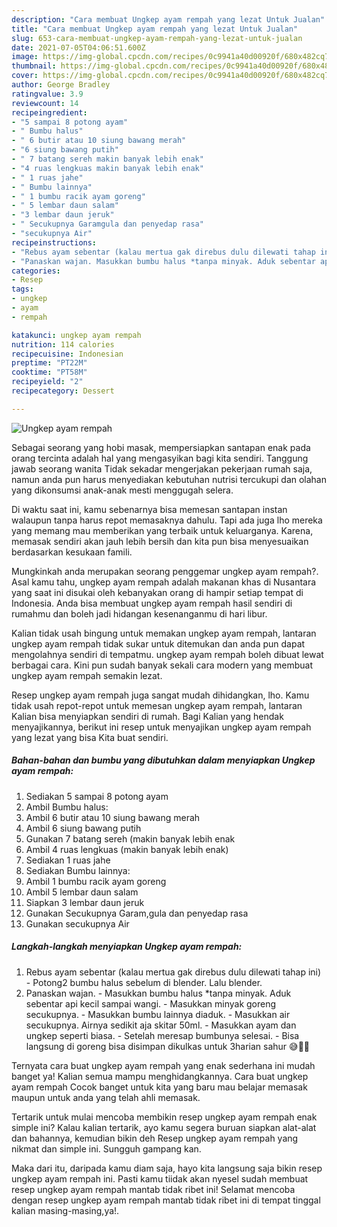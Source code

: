 ```yaml
---
description: "Cara membuat Ungkep ayam rempah yang lezat Untuk Jualan"
title: "Cara membuat Ungkep ayam rempah yang lezat Untuk Jualan"
slug: 653-cara-membuat-ungkep-ayam-rempah-yang-lezat-untuk-jualan
date: 2021-07-05T04:06:51.600Z
image: https://img-global.cpcdn.com/recipes/0c9941a40d00920f/680x482cq70/ungkep-ayam-rempah-foto-resep-utama.jpg
thumbnail: https://img-global.cpcdn.com/recipes/0c9941a40d00920f/680x482cq70/ungkep-ayam-rempah-foto-resep-utama.jpg
cover: https://img-global.cpcdn.com/recipes/0c9941a40d00920f/680x482cq70/ungkep-ayam-rempah-foto-resep-utama.jpg
author: George Bradley
ratingvalue: 3.9
reviewcount: 14
recipeingredient:
- "5 sampai 8 potong ayam"
- " Bumbu halus"
- " 6 butir atau 10 siung bawang merah"
- "6 siung bawang putih"
- " 7 batang sereh makin banyak lebih enak"
- "4 ruas lengkuas makin banyak lebih enak"
- " 1 ruas jahe"
- " Bumbu lainnya"
- " 1 bumbu racik ayam goreng"
- " 5 lembar daun salam"
- "3 lembar daun jeruk"
- " Secukupnya Garamgula dan penyedap rasa"
- "secukupnya Air"
recipeinstructions:
- "Rebus ayam sebentar (kalau mertua gak direbus dulu dilewati tahap ini) Potong2 bumbu halus sebelum di blender. Lalu blender."
- "Panaskan wajan. Masukkan bumbu halus *tanpa minyak. Aduk sebentar api kecil sampai wangi. Masukkan minyak goreng secukupnya. Masukkan bumbu lainnya diaduk. Masukkan air secukupnya. Airnya sedikit aja skitar 50ml. Masukkan ayam dan ungkep seperti biasa. Setelah meresap bumbunya selesai. Bisa langsung di goreng bisa disimpan dikulkas untuk 3harian sahur 😅🤣🤣"
categories:
- Resep
tags:
- ungkep
- ayam
- rempah

katakunci: ungkep ayam rempah 
nutrition: 114 calories
recipecuisine: Indonesian
preptime: "PT22M"
cooktime: "PT58M"
recipeyield: "2"
recipecategory: Dessert

---
```



![Ungkep ayam rempah](https://img-global.cpcdn.com/recipes/0c9941a40d00920f/680x482cq70/ungkep-ayam-rempah-foto-resep-utama.jpg)

Sebagai seorang yang hobi masak, mempersiapkan santapan enak pada orang tercinta adalah hal yang mengasyikan bagi kita sendiri. Tanggung jawab seorang  wanita Tidak sekadar mengerjakan pekerjaan rumah saja, namun anda pun harus menyediakan kebutuhan nutrisi tercukupi dan olahan yang dikonsumsi anak-anak mesti menggugah selera.

Di waktu  saat ini, kamu sebenarnya bisa memesan santapan instan walaupun tanpa harus repot memasaknya dahulu. Tapi ada juga lho mereka yang memang mau memberikan yang terbaik untuk keluarganya. Karena, memasak sendiri akan jauh lebih bersih dan kita pun bisa menyesuaikan berdasarkan kesukaan famili. 



Mungkinkah anda merupakan seorang penggemar ungkep ayam rempah?. Asal kamu tahu, ungkep ayam rempah adalah makanan khas di Nusantara yang saat ini disukai oleh kebanyakan orang di hampir setiap tempat di Indonesia. Anda bisa membuat ungkep ayam rempah hasil sendiri di rumahmu dan boleh jadi hidangan kesenanganmu di hari libur.

Kalian tidak usah bingung untuk memakan ungkep ayam rempah, lantaran ungkep ayam rempah tidak sukar untuk ditemukan dan anda pun dapat mengolahnya sendiri di tempatmu. ungkep ayam rempah boleh dibuat lewat berbagai cara. Kini pun sudah banyak sekali cara modern yang membuat ungkep ayam rempah semakin lezat.

Resep ungkep ayam rempah juga sangat mudah dihidangkan, lho. Kamu tidak usah repot-repot untuk memesan ungkep ayam rempah, lantaran Kalian bisa menyiapkan sendiri di rumah. Bagi Kalian yang hendak menyajikannya, berikut ini resep untuk menyajikan ungkep ayam rempah yang lezat yang bisa Kita buat sendiri.

<!--inarticleads1-->

##### Bahan-bahan dan bumbu yang dibutuhkan dalam menyiapkan Ungkep ayam rempah:

1. Sediakan 5 sampai 8 potong ayam
1. Ambil  Bumbu halus:
1. Ambil  6 butir atau 10 siung bawang merah
1. Ambil 6 siung bawang putih
1. Gunakan  7 batang sereh (makin banyak lebih enak
1. Ambil 4 ruas lengkuas (makin banyak lebih enak)
1. Sediakan  1 ruas jahe
1. Sediakan  Bumbu lainnya:
1. Ambil  1 bumbu racik ayam goreng
1. Ambil  5 lembar daun salam
1. Siapkan 3 lembar daun jeruk
1. Gunakan  Secukupnya Garam,gula dan penyedap rasa
1. Gunakan secukupnya Air




<!--inarticleads2-->

##### Langkah-langkah menyiapkan Ungkep ayam rempah:

1. Rebus ayam sebentar (kalau mertua gak direbus dulu dilewati tahap ini) - Potong2 bumbu halus sebelum di blender. Lalu blender.
1. Panaskan wajan. - Masukkan bumbu halus *tanpa minyak. Aduk sebentar api kecil sampai wangi. - Masukkan minyak goreng secukupnya. - Masukkan bumbu lainnya diaduk. - Masukkan air secukupnya. Airnya sedikit aja skitar 50ml. - Masukkan ayam dan ungkep seperti biasa. - Setelah meresap bumbunya selesai. - Bisa langsung di goreng bisa disimpan dikulkas untuk 3harian sahur 😅🤣🤣




Ternyata cara buat ungkep ayam rempah yang enak sederhana ini mudah banget ya! Kalian semua mampu menghidangkannya. Cara buat ungkep ayam rempah Cocok banget untuk kita yang baru mau belajar memasak maupun untuk anda yang telah ahli memasak.

Tertarik untuk mulai mencoba membikin resep ungkep ayam rempah enak simple ini? Kalau kalian tertarik, ayo kamu segera buruan siapkan alat-alat dan bahannya, kemudian bikin deh Resep ungkep ayam rempah yang nikmat dan simple ini. Sungguh gampang kan. 

Maka dari itu, daripada kamu diam saja, hayo kita langsung saja bikin resep ungkep ayam rempah ini. Pasti kamu tiidak akan nyesel sudah membuat resep ungkep ayam rempah mantab tidak ribet ini! Selamat mencoba dengan resep ungkep ayam rempah mantab tidak ribet ini di tempat tinggal kalian masing-masing,ya!.

